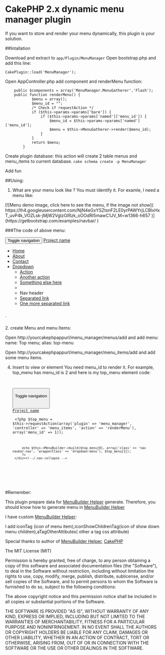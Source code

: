 # CakePHP 2.x dynamic menu manager plugin

If you want to store and render your menu dynamically, this plugin is your solution.

##Intallation

Download and extract to `app/Plugin/MenuManager`
Open bootstrap.php and add this line:

`CakePlugin::load('MenuManager');`

Open AppController.php add component and renderMenu function:

        public $components = array('MenuManager.MenuGatherer','Flash');
        public function renderMenu() {
                $menu = array();
                $menu_id = "";
                /* Check if requestAction */
                if ($this->params->params['bare']) {
                    if ($this->params->params['named']['menu_id']) {
                        $menu_id = $this->params->params['named']['menu_id'];
                        $menu = $this->MenuGatherer->render($menu_id);
                    }
                }
                return $menu;
            }

Create plugin database: this action will create 2 table menus and menu_items to current database.
`cake schema create -p MenuManager`

Add fun

##Using:
1. What are your menu look like ? You must identify it. For examle, I need a menu like:<br/>
<p>
[![Menu demo image, click here to see the menu, if the image not show]( https://lh4.googleusercontent.com/NjN4eGxYSZtsnF2LE0yrPAWYrjLCBlxHxT_uvP4k_VOZLsk-jMjW2VgIzGlRzk_oOOdRI5mawC1JV_M=w1366-h657 )](https://getbootstrap.com/examples/navbar/ )

###The code of above menu:
    <div class="container-fluid">
              <div class="navbar-header">
                <button type="button" class="navbar-toggle collapsed" data-toggle="collapse" data-target="#navbar" aria-expanded="false" aria-controls="navbar">
                  <span class="sr-only">Toggle navigation</span>
                  <span class="icon-bar"></span>
                  <span class="icon-bar"></span>
                  <span class="icon-bar"></span>
                </button>
                <a class="navbar-brand" href="#">Project name</a>
              </div>
              <div id="navbar" class="navbar-collapse collapse">
                <ul class="nav navbar-nav">
                  <li class="active"><a href="#">Home</a></li>
                  <li><a href="#">About</a></li>
                  <li><a href="#">Contact</a></li>
                  <li class="dropdown open">
                    <a href="#" class="dropdown-toggle" data-toggle="dropdown" role="button" aria-haspopup="true" aria-expanded="true">Dropdown <span class="caret"></span></a>
                    <ul class="dropdown-menu">
                      <li><a href="#">Action</a></li>
                      <li><a href="#">Another action</a></li>
                      <li><a href="#">Something else here</a></li>
                      <li role="separator" class="divider"></li>
                      <li class="dropdown-header">Nav header</li>
                      <li><a href="#">Separated link</a></li>
                      <li><a href="#">One more separated link</a></li>
                    </ul>
                  </li>
                </ul>            
              </div><!--/.nav-collapse -->
            </div>`
</p>
2. create Menu and menu Items:

Open http://yourcakephpappurl/menu_manager/menus/add and add menu: name: Top menu; alias: top-menu

Open http://yourcakephpappurl/menu_manager/menu_items/add and add some menu items.

4. Insert to view or element
You need menu_id to render it. For example, top_menu has menu_id is 2 and here is my top_menu element code:
<code><div class="container-fluid">
        <div class="navbar-header">
            <button type="button" class="navbar-toggle collapsed" data-toggle="collapse" data-target="#navbar" aria-expanded="false" aria-controls="navbar">
                <span class="sr-only">Toggle navigation</span>
                <span class="icon-bar"></span>
                <span class="icon-bar"></span>
                <span class="icon-bar"></span>
            </button>
            <a class="navbar-brand" href="#">Project name</a>
        </div>
        <div id="navbar" class="navbar-collapse collapse">
            <?php
            $top_menu = $this->requestAction(array('plugin' => 'menu_manager', 'controller' => 'menu_items', 'action' => 'renderMenu'), array('menu_id' => 1));

            echo $this->MenuBuilder->build($top_menu[0], array('class' => 'nav navbar-nav', 'wrapperClass' => 'dropdown-menu'), $top_menu[1]);
            ?>
        </div><!--/.nav-collapse -->
    </div>

</code>
#Remember:

This plugin prepare data for [MenuBuilder Helper]( https://github.com/torifat/cake-menu_builder ) generate. Therefore, you should know how to generate menu in [MenuBuilder Helper]( https://github.com/torifat/cake-menu_builder )

I have custom [MenuBuilder Helper]( https://github.com/torifat/cake-menu_builder ):

I add iconTag (icon of menu item),iconShowChildrenTag(icon of show down menu children),aTagOtherAttibutes( other a tag css attribute)

Special thanks to author of [MenuBuilder Helper]( https://github.com/torifat/cake-menu_builder ), [CakePHP]( http://cakephp.org)


The MIT License (MIT)

Permission is hereby granted, free of charge, to any person obtaining a copy of this software and associated documentation files (the "Software"), to deal in the Software without restriction, including without limitation the rights to use, copy, modify, merge, publish, distribute, sublicense, and/or sell copies of the Software, and to permit persons to whom the Software is furnished to do so, subject to the following conditions:

The above copyright notice and this permission notice shall be included in all copies or substantial portions of the Software.

THE SOFTWARE IS PROVIDED "AS IS", WITHOUT WARRANTY OF ANY KIND, EXPRESS OR IMPLIED, INCLUDING BUT NOT LIMITED TO THE WARRANTIES OF MERCHANTABILITY, FITNESS FOR A PARTICULAR PURPOSE AND NONINFRINGEMENT. IN NO EVENT SHALL THE AUTHORS OR COPYRIGHT HOLDERS BE LIABLE FOR ANY CLAIM, DAMAGES OR OTHER LIABILITY, WHETHER IN AN ACTION OF CONTRACT, TORT OR OTHERWISE, ARISING FROM, OUT OF OR IN CONNECTION WITH THE SOFTWARE OR THE USE OR OTHER DEALINGS IN THE SOFTWARE.